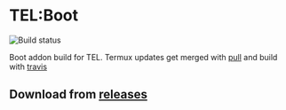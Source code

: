 # TEL:Boot
![Build status](https://api.travis-ci.com/t-e-l/termux-boot.svg?branch=master)

Boot addon build for TEL.
Termux updates get merged with [pull](https://github.com/wei/pull) and build with [travis](travis-ci.com)

## Download from [releases](https://github.com/t-e-l/termux-boot/releases)


